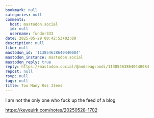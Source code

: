 ```yaml
---
bookmark: null
categories: null
comments:
  host: mastodon.social
  id: null
  username: fundor333
date: 2025-05-29 00:42:53+02:00
description: null
like: null
mastodon_id: '113854638640440084'
mastodon_instance: mastodon.social
mastodon_reply: true
reply: https://mastodon.social/@andreagrandi/113854638640440084
repost: null
rsvp: null
tags: null
title: Too Many Rss Items
---
```


I am not the only one who fuck up the feed of a blog

https://kevquirk.com/notes/20250528-1702